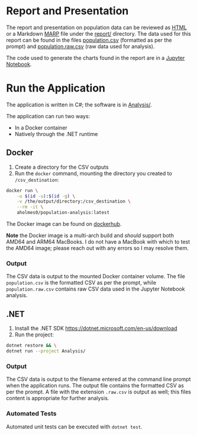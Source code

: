 # Report and Presentation

The report and presentation on population data can be reviewed as [HTML](report/presentation.html) or a Markdown [MARP](report/presentation.md) file under the [report/](report/) directory. The data used for this report can be found in the files [population.csv](report/population.csv) (formatted as per the prompt) and [population.raw.csv](report/population.raw.csv) (raw data used for analysis).

The code used to generate the charts found in the report are in a [Jupyter Notebook](report/PopulationAnalysis.ipynb).

# Run the Application

The application is written in C#; the software is in [Analysis/](Analysis/).

The application can run two ways:

- In a Docker container
- Natively through the .NET runtime

## Docker

1. Create a directory for the CSV outputs
2. Run the `docker` command, mounting the directory you created to `/csv_destination`:

```sh
docker run \
    -u $(id -u):$(id -g) \
    -v /the/output/directory:/csv_destination \
    --rm -it \
    aholmes0/population-analysis:latest
```

The Docker image can be found on [dockerhub](https://hub.docker.com/repository/docker/aholmes0/population-analysis/general).

**Note** the Docker image is a multi-arch build and _should_ support both AMD64 and ARM64 MacBooks. I do not have a MacBook with which to test the AMD64 image; please reach out with any errors so I may resolve them.

### Output

The CSV data is output to the mounted Docker container volume. The file `population.csv` is the formatted CSV as per the prompt, while `population.raw.csv` contains raw CSV data used in the Jupyter Notebook analysis.

## .NET

1. Install the .NET SDK https://dotnet.microsoft.com/en-us/download
2. Run the project:

```sh
dotnet restore && \
dotnet run --project Analysis/
```

### Output

The CSV data is output to the filename entered at the command line prompt when the application runs. The output file contains the formatted CSV as per the prompt. A file with the extension  `.raw.csv` is output as well; this files content is appropriate for further analysis.

### Automated Tests

Automated unit tests can be executed with `dotnet test`.
